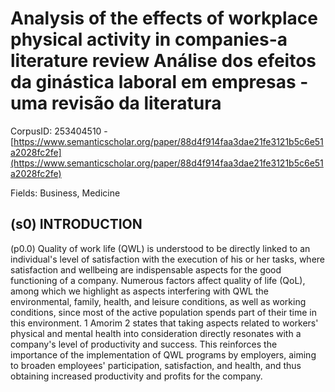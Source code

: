 # Analysis of the effects of workplace physical activity in companies-a literature review Análise dos efeitos da ginástica laboral em empresas -uma revisão da literatura

CorpusID: 253404510 - [https://www.semanticscholar.org/paper/88d4f914faa3dae21fe3121b5c6e51a2028fc2fe](https://www.semanticscholar.org/paper/88d4f914faa3dae21fe3121b5c6e51a2028fc2fe)

Fields: Business, Medicine

## (s0) INTRODUCTION
(p0.0) Quality of work life (QWL) is understood to be directly linked to an individual's level of satisfaction with the execution of his or her tasks, where satisfaction and wellbeing are indispensable aspects for the good functioning of a company. Numerous factors affect quality of life (QoL), among which we highlight as aspects interfering with QWL the environmental, family, health, and leisure conditions, as well as working conditions, since most of the active population spends part of their time in this environment. 1 Amorim 2 states that taking aspects related to workers' physical and mental health into consideration directly resonates with a company's level of productivity and success. This reinforces the importance of the implementation of QWL programs by employers, aiming to broaden employees' participation, satisfaction, and health, and thus obtaining increased productivity and profits for the company.
